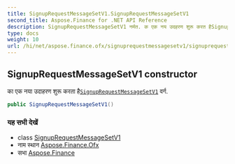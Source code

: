 ```yaml
---
title: SignupRequestMessageSetV1.SignupRequestMessageSetV1
second_title: Aspose.Finance for .NET API Reference
description: SignupRequestMessageSetV1 नर्मत. क एक नय उदहरण शुरू करत हैSignupRequestMessageSetV1 वर्ग.
type: docs
weight: 10
url: /hi/net/aspose.finance.ofx/signuprequestmessagesetv1/signuprequestmessagesetv1/
---
```

## SignupRequestMessageSetV1 constructor

का एक नया उदाहरण शुरू करता है[`SignupRequestMessageSetV1`](../) वर्ग.

```csharp
public SignupRequestMessageSetV1()
```

### यह सभी देखें

* class [SignupRequestMessageSetV1](../)
* नाम स्थान [Aspose.Finance.Ofx](../../signuprequestmessagesetv1/)
* सभा [Aspose.Finance](../../../)


